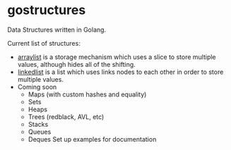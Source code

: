# gostructures
Data Structures written in Golang.

Current list of structures:
* [arraylist](/arraylist) is a storage mechanism which uses a slice to store multiple values, although hides all of the shifting.
* [linkedlist](/linkedlist) is a list which uses links nodes to each other in order to store multiple values.
* Coming soon
  * Maps (with custom hashes and equality)
  * Sets
  * Heaps
  * Trees (redblack, AVL, etc)
  * Stacks
  * Queues
  * Deques
   Set up examples for documentation
